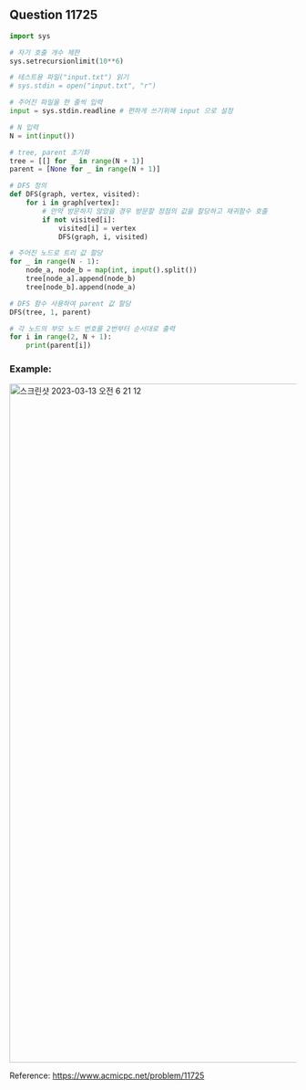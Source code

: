 ## Question 11725


```python 3
import sys

# 자기 호출 개수 제한
sys.setrecursionlimit(10**6)

# 테스트용 파일("input.txt") 읽기
# sys.stdin = open("input.txt", "r")

# 주어진 파일을 한 줄씩 입력
input = sys.stdin.readline # 편하게 쓰기위해 input 으로 설정

# N 입력
N = int(input())

# tree, parent 초기화
tree = [[] for _ in range(N + 1)]
parent = [None for _ in range(N + 1)]

# DFS 정의
def DFS(graph, vertex, visited):
    for i in graph[vertex]:
        # 만약 방문하지 않았을 경우 방문할 정점의 값을 할당하고 재귀함수 호출
        if not visited[i]:
            visited[i] = vertex
            DFS(graph, i, visited)

# 주어진 노드로 트리 값 할당
for _ in range(N - 1):
    node_a, node_b = map(int, input().split())
    tree[node_a].append(node_b)
    tree[node_b].append(node_a)

# DFS 함수 사용하여 parent 값 할당
DFS(tree, 1, parent)

# 각 노드의 부모 노드 번호를 2번부터 순서대로 출력
for i in range(2, N + 1):
    print(parent[i])

```


### Example:
<img width="1190" alt="스크린샷 2023-03-13 오전 6 21 12" src="https://user-images.githubusercontent.com/107760647/224574426-0f95f98b-64c0-469c-9554-5c46d7073a1a.png">


Reference:
https://www.acmicpc.net/problem/11725
